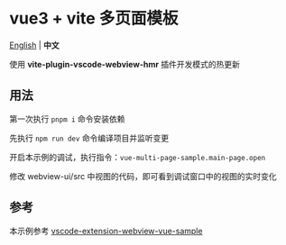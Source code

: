 # vue3 + vite 多页面模板

[English](./README.md) | **中文**

使用 **vite-plugin-vscode-webview-hmr** 插件开发模式的热更新

## 用法

第一次执行 `pnpm i` 命令安装依赖

先执行 `npm run dev` 命令编译项目并监听变更

开启本示例的调试，执行指令：`vue-multi-page-sample.main-page.open`

修改 webview-ui/src 中视图的代码，即可看到调试窗口中的视图的实时变化

## 参考

本示例参考 [vscode-extension-webview-vue-sample](https://github.com/TangGuoNiuBi/vscode-extension-webview-vue-sample)

